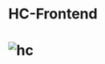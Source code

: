 # HC-Frontend
# ![hc](https://user-images.githubusercontent.com/115029574/216406153-c6642813-1841-40d1-92cd-3a3d8d6f9108.png)

